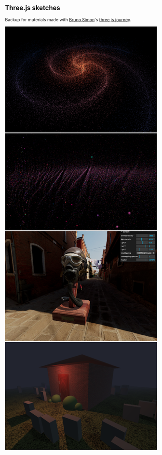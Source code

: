 ## Three.js sketches
Backup for materials made with [Bruno Simon](https://bruno-simon.com)'s [three.js journey](https://threejs-journey.com).

![thumb1](Thumbnails/th1.png)
![thumb2](Thumbnails/th2.png)
![thumb4](Thumbnails/th4.png)
![thumb3](Thumbnails/th3.png)